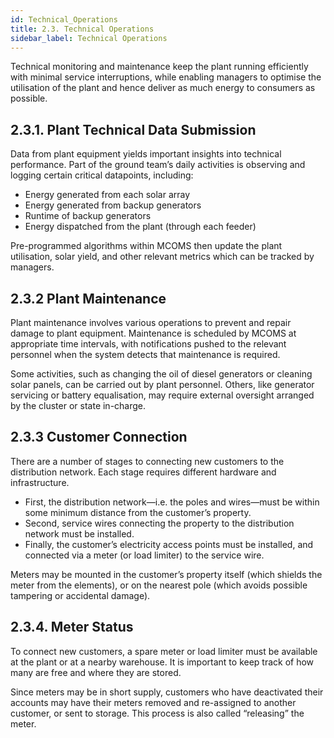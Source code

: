 ```yaml
---
id: Technical_Operations
title: 2.3. Technical Operations
sidebar_label: Technical Operations
---
```


Technical monitoring and maintenance keep the plant running efficiently with minimal service interruptions, while enabling managers to optimise the utilisation of the plant and hence deliver as much energy to consumers as possible.

## 2.3.1. Plant Technical Data Submission
Data from plant equipment yields important insights into technical performance. Part of the ground team’s daily activities is observing and logging certain critical datapoints, including:

* Energy generated from each solar array
* Energy generated from backup generators
* Runtime of backup generators
* Energy dispatched from the plant (through each feeder)

Pre-programmed algorithms within MCOMS then update the plant utilisation, solar yield, and other relevant metrics which can be tracked by managers.

## 2.3.2 Plant Maintenance
Plant maintenance involves various operations to prevent and repair damage to plant equipment. Maintenance is scheduled by MCOMS at appropriate time intervals, with notifications pushed to the relevant personnel when the system detects that maintenance is required.

Some activities, such as changing the oil of diesel generators or cleaning solar panels, can be carried out by plant personnel. Others, like generator servicing or battery equalisation, may require external oversight arranged by the cluster or state in-charge.

## 2.3.3 Customer Connection
There are a number of stages to connecting new customers to the distribution network. Each stage requires different hardware and infrastructure.

* First, the distribution network—i.e. the poles and wires—must be within some minimum distance from the customer’s property.
* Second, service wires connecting the property to the distribution network must be installed.
* Finally, the customer’s electricity access points must be installed, and connected via a meter (or load limiter) to the service wire.

Meters may be mounted in the customer’s property itself (which shields the meter from the elements), or on the nearest pole (which avoids possible tampering or accidental damage).

## 2.3.4. Meter Status
To connect new customers, a spare meter or load limiter must be available at the plant or at a nearby warehouse. It is important to keep track of how many are free and where they are stored.

Since meters may be in short supply, customers who have deactivated their accounts may have their meters removed and re-assigned to another customer, or sent to storage. This process is also called “releasing” the meter.